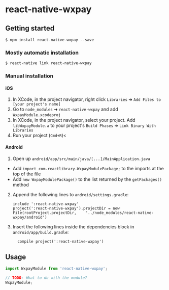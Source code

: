 # react-native-wxpay

## Getting started

`$ npm install react-native-wxpay --save`

### Mostly automatic installation

`$ react-native link react-native-wxpay`

### Manual installation


#### iOS

1. In XCode, in the project navigator, right click `Libraries` ➜ `Add Files to [your project's name]`
2. Go to `node_modules` ➜ `react-native-wxpay` and add `WxpayModule.xcodeproj`
3. In XCode, in the project navigator, select your project. Add `libWxpayModule.a` to your project's `Build Phases` ➜ `Link Binary With Libraries`
4. Run your project (`Cmd+R`)<

#### Android

1. Open up `android/app/src/main/java/[...]/MainApplication.java`
  - Add `import com.reactlibrary.WxpayModulePackage;` to the imports at the top of the file
  - Add `new WxpayModulePackage()` to the list returned by the `getPackages()` method
2. Append the following lines to `android/settings.gradle`:
  	```
  	include ':react-native-wxpay'
  	project(':react-native-wxpay').projectDir = new File(rootProject.projectDir, 	'../node_modules/react-native-wxpay/android')
  	```
3. Insert the following lines inside the dependencies block in `android/app/build.gradle`:
  	```
      compile project(':react-native-wxpay')
  	```


## Usage
```javascript
import WxpayModule from 'react-native-wxpay';

// TODO: What to do with the module?
WxpayModule;
```
